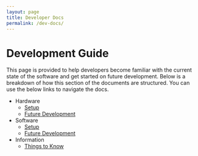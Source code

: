 ```yaml
---
layout: page
title: Developer Docs
permalink: /dev-docs/
---
```


# Development Guide

This page is provided to help developers become familiar with the current state of the software and get started on future development. Below is a breakdown of how this section of the documents are structured. You can use the below links to navigate the docs.

- Hardware
  - [Setup](Hardware/setup.md)
  - [Future Development](Hardware/future-development.md)
- Software
  - [Setup](Software/setup.md)
  - [Future Development](Software/future-development.md)
- Information
  - [Things to Know](Information/things-to-know.md)
